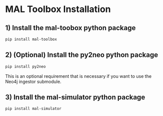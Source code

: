 # MAL Toolbox Installation

## 1) Install the mal-toobox python package
```sh
pip install mal-toolbox
```

## 2) (Optional) Install the py2neo python package
```sh
pip install py2neo
```
This is an optional requirement that is necessary if you want to use the Neo4j ingestor submodule.


## 3) Install the mal-simulator python package
```sh
pip install mal-simulator
```
